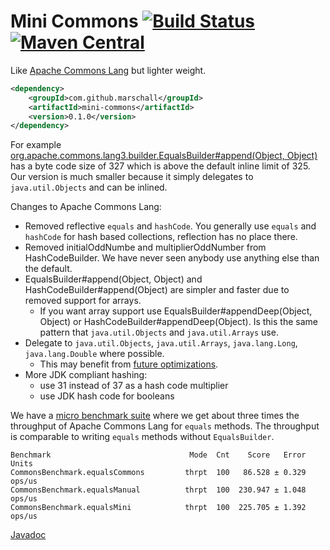 Mini Commons [![Build Status](https://travis-ci.org/marschall/mini-commons.svg?branch=master)](https://travis-ci.org/marschall/mini-commons) [![Maven Central](https://maven-badges.herokuapp.com/maven-central/com.github.marschall/mini-commons/badge.svg)](https://maven-badges.herokuapp.com/maven-central/com.github.marschall/mini-commons)
============

Like [Apache Commons Lang](https://commons.apache.org/proper/commons-lang/) but lighter weight.

```xml
<dependency>
    <groupId>com.github.marschall</groupId>
    <artifactId>mini-commons</artifactId>
    <version>0.1.0</version>
</dependency>
```

For example [org.apache.commons.lang3.builder.EqualsBuilder#append(Object, Object)](https://commons.apache.org/proper/commons-lang/javadocs/api-3.4/org/apache/commons/lang3/builder/EqualsBuilder.html#append(java.lang.Object,%20java.lang.Object)) has a byte code size of 327 which is above the default inline limit of 325. Our version is much smaller because it simply delegates to `java.util.Objects` and can be inlined.

Changes to Apache Commons Lang:

 * Removed reflective `equals` and `hashCode`. You generally use `equals` and `hashCode` for hash based collections, reflection has no place there.
 * Removed initialOddNumbe and multiplierOddNumber from HashCodeBuilder. We have never seen anybody use anything else than the default.
 * EqualsBuilder#append(Object, Object) and HashCodeBuilder#append(Object) are simpler and faster due to removed support for arrays.
   * If you want array support use EqualsBuilder#appendDeep(Object, Object) or HashCodeBuilder#appendDeep(Object). Is this the same pattern that `java.util.Objects` and `java.util.Arrays` use.
 * Delegate to `java.util.Objects`, `java.util.Arrays`, `java.lang.Long`, `java.lang.Double` where possible.
   * This may benefit from [future optimizations](http://openjdk.java.net/jeps/8044082).
 * More JDK compliant hashing:
   * use 31 instead of 37 as a hash code multiplier
   * use JDK hash code for booleans

We have a [micro benchmark suite](https://github.com/marschall/mini-commons/blob/master/src/test/java/com/github/marschall/minicommons/CommonsBenchmark.java) where we get about three times the throughput of Apache Commons Lang for `equals` methods. The throughput is comparable to writing `equals` methods without `EqualsBuilder`.

```
Benchmark                               Mode  Cnt    Score   Error   Units
CommonsBenchmark.equalsCommons         thrpt  100   86.528 ± 0.329  ops/us
CommonsBenchmark.equalsManual          thrpt  100  230.947 ± 1.048  ops/us
CommonsBenchmark.equalsMini            thrpt  100  225.705 ± 1.392  ops/us
```

[Javadoc](http://www.javadoc.io/doc/com.github.marschall/mini-commons/)

